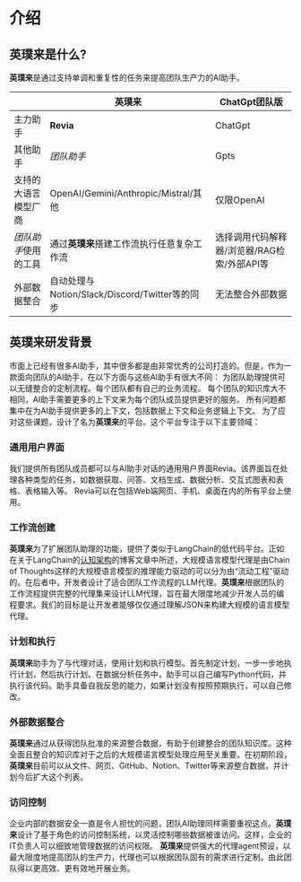 # 介绍

## 英璞来是什么?

**英璞来**是通过支持单调和重复性的任务来提高团队生产力的AI助手。

|                          | 英璞来        | ChatGpt团队版                                           |
|--------------------------|---------------|------------------------------------------------------------|
| 主力助手          | **Revia**         | ChatGpt                                                    |
| 其他助手         | *团队助手*    | Gpts                                                       |
| 支持的大语言模型厂商                      | OpenAI/Gemini/Anthropic/Mistral/其他 | 仅限OpenAI                                                |
| *团队助手*使用的工具 | 通过**英璞来**搭建工作流执行任意复杂工作流 | 选择调用代码解释器/浏览器/RAG检索/外部API等 |
| 外部数据整合         | 自动处理与Notion/Slack/Discord/Twitter等的同步 | 无法整合外部数据                                        |



## **英璞来**研发背景

市面上已经有很多AI助手，其中很多都是由非常优秀的公司打造的。但是，作为一款面向团队的AI助手，在以下方面与这些AI助手有很大不同：
为团队助理提供可以无缝整合的定制流程。每个团队都有自己的业务流程。
每个团队的知识库大不相同，AI助手需要更多的上下文来为每个团队成员提供更好的服务。
所有问题都集中在为AI助手提供更多的上下文，包括数据上下文和业务逻辑上下文。
为了应对这些课题，设计了名为**英璞来**的平台。这个平台专注于以下主要领域：

### 通用用户界面

我们提供所有团队成员都可以与AI助手对话的通用用户界面Revia。该界面旨在处理各种类型的任务，如数据获取、问答、文档生成、数据分析、交互式图表和表格、表格输入等。
Revia可以在包括Web端网页、手机、桌面在内的所有平台上使用。

### 工作流创建

**英璞来**为了扩展团队助理的功能，提供了类似于LangChain的低代码平台。正如在关于LangChain的[认知架构](https://blog.langchain.dev/openais-bet-on-a-cognitive-architecture/)的博客文章中所述，大规模语言模型代理是由Chain of Thoughts这样的大规模语言模型的推理能力驱动的可以分为由“流动工程”驱动的。在后者中，开发者设计了适合团队工作流程的LLM代理。**英璞来**根据团队的工作流程提供完整的代理集来设计LLM代理，旨在最大限度地减少开发人员的编程要求。我们的目标是让开发者能够仅仅通过理解JSON来构建大规模的语言模型代理。

### 计划和执行

**英璞来**助手为了与代理对话，使用计划和执行模型。首先制定计划，一步一步地执行计划，然后执行计划。在数据分析任务中，助手可以自己编写Python代码，并执行该代码。助手具备自我反思的能力，如果计划没有按照预期执行，可以自己修改。

### 外部数据整合

**英璞来**通过从获得团队批准的来源整合数据，有助于创建整合的团队知识库。这种全面且整合的知识库对于之后的大规模语言模型处理应用至关重要。在初期阶段，**英璞来**目前可以从文件、网页、GitHub、Notion、Twitter等来源整合数据，并计划今后扩大这个列表。

### 访问控制

企业内部的数据安全一直是令人担忧的问题，团队AI助理同样需要重视这点。**英璞来**设计了基于角色的访问控制系统，以灵活控制哪些数据被谁访问。这样，企业的IT负责人可以细致地管理数据的访问权限。
**英璞来**提供强大的代理agent预设，以最大限度地提高团队的生产力，代理也可以根据团队固有的需求进行定制。由此团队得以更高效、更有效地开展业务。
